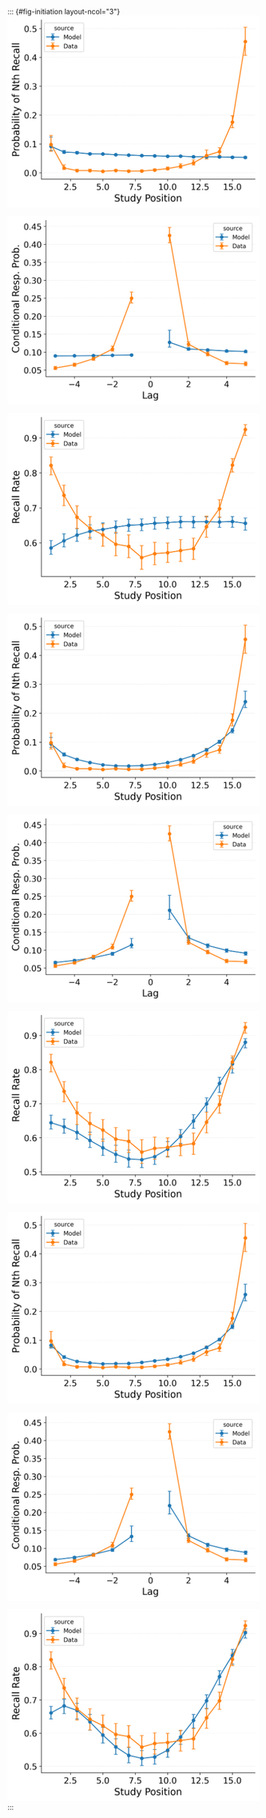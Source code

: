::: {#fig-initiation layout-ncol="3"}
![](figures/HealeyKahana2014_BaseCRU_Fitting_pnr.png)

![](figures/HealeyKahana2014_BaseCRU_Fitting_crp.png)

![](figures/HealeyKahana2014_BaseCRU_Fitting_spc.png)

![](figures/HealeyKahana2014_CRU_with_Free_Start_Drift_rate_Fitting_pnr.png)

![](figures/HealeyKahana2014_CRU_with_Free_Start_Drift_rate_Fitting_crp.png)

![](figures/HealeyKahana2014_CRU_with_Free_Start_Drift_rate_Fitting_spc.png)

![](figures/HealeyKahana2014_CRU_with_Primacy_and_StartDrift_Fitting_pnr.png)

![](figures/HealeyKahana2014_CRU_with_Primacy_and_StartDrift_Fitting_crp.png)

![](figures/HealeyKahana2014_CRU_with_Primacy_and_StartDrift_Fitting_spc.png)
:::